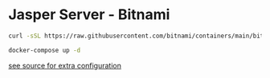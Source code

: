# Jasper Server - Bitnami

```bash
curl -sSL https://raw.githubusercontent.com/bitnami/containers/main/bitnami/jasperreports/docker-compose.yml > docker-compose.yml

docker-compose up -d
```

[see source for extra configuration](https://github.com/bitnami/bitnami-docker-jasperreports)